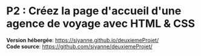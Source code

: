 # P2 : Créez la page d'accueil d'une agence de voyage avec HTML & CSS

**Version hébergée**: https://siyanne.github.io/deuxiemeProjet/  
**Code source**: https://github.com/siyanne/deuxiemeProjet/
